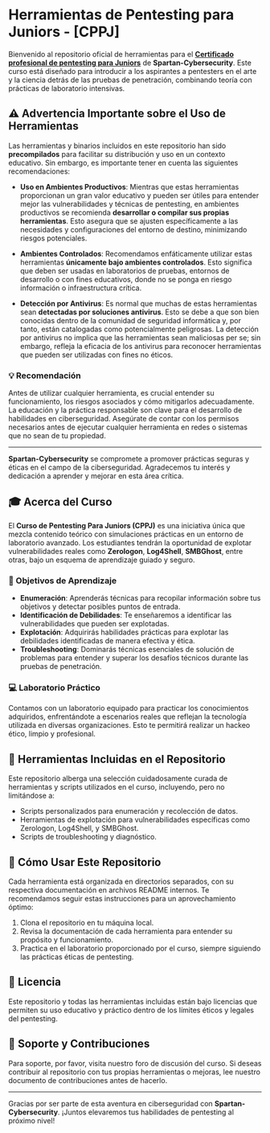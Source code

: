 # Herramientas de Pentesting para Juniors - [CPPJ]

Bienvenido al repositorio oficial de herramientas para el **[Certificado profesional de pentesting para Juniors](https://www.spartan-cybersec.com/cursos/pentesting-para-juniors/)** de **Spartan-Cybersecurity**. Este curso está diseñado para introducir a los aspirantes a pentesters en el arte y la ciencia detrás de las pruebas de penetración, combinando teoría con prácticas de laboratorio intensivas.

## :warning: Advertencia Importante sobre el Uso de Herramientas

Las herramientas y binarios incluidos en este repositorio han sido **precompilados** para facilitar su distribución y uso en un contexto educativo. Sin embargo, es importante tener en cuenta las siguientes recomendaciones:

- **Uso en Ambientes Productivos**: Mientras que estas herramientas proporcionan un gran valor educativo y pueden ser útiles para entender mejor las vulnerabilidades y técnicas de pentesting, en ambientes productivos se recomienda **desarrollar o compilar sus propias herramientas**. Esto asegura que se ajusten específicamente a las necesidades y configuraciones del entorno de destino, minimizando riesgos potenciales.

- **Ambientes Controlados**: Recomendamos enfáticamente utilizar estas herramientas **únicamente bajo ambientes controlados**. Esto significa que deben ser usadas en laboratorios de pruebas, entornos de desarrollo o con fines educativos, donde no se ponga en riesgo información o infraestructura crítica.

- **Detección por Antivirus**: Es normal que muchas de estas herramientas sean **detectadas por soluciones antivirus**. Esto se debe a que son bien conocidas dentro de la comunidad de seguridad informática y, por tanto, están catalogadas como potencialmente peligrosas. La detección por antivirus no implica que las herramientas sean maliciosas per se; sin embargo, refleja la eficacia de los antivirus para reconocer herramientas que pueden ser utilizadas con fines no éticos.

### :bulb: Recomendación

Antes de utilizar cualquier herramienta, es crucial entender su funcionamiento, los riesgos asociados y cómo mitigarlos adecuadamente. La educación y la práctica responsable son clave para el desarrollo de habilidades en ciberseguridad. Asegúrate de contar con los permisos necesarios antes de ejecutar cualquier herramienta en redes o sistemas que no sean de tu propiedad.

---

**Spartan-Cybersecurity** se compromete a promover prácticas seguras y éticas en el campo de la ciberseguridad. Agradecemos tu interés y dedicación a aprender y mejorar en esta área crítica.


## :mortar_board: Acerca del Curso

El **Curso de Pentesting Para Juniors (CPPJ)** es una iniciativa única que mezcla contenido teórico con simulaciones prácticas en un entorno de laboratorio avanzado. Los estudiantes tendrán la oportunidad de explotar vulnerabilidades reales como **Zerologon**, **Log4Shell**, **SMBGhost**, entre otras, bajo un esquema de aprendizaje guiado y seguro.

### :dart: Objetivos de Aprendizaje

- **Enumeración**: Aprenderás técnicas para recopilar información sobre tus objetivos y detectar posibles puntos de entrada.
- **Identificación de Debilidades**: Te enseñaremos a identificar las vulnerabilidades que pueden ser explotadas.
- **Explotación**: Adquirirás habilidades prácticas para explotar las debilidades identificadas de manera efectiva y ética.
- **Troubleshooting**: Dominarás técnicas esenciales de solución de problemas para entender y superar los desafíos técnicos durante las pruebas de penetración.

### :computer: Laboratorio Práctico

Contamos con un laboratorio equipado para practicar los conocimientos adquiridos, enfrentándote a escenarios reales que reflejan la tecnología utilizada en diversas organizaciones. Esto te permitirá realizar un hackeo ético, limpio y profesional.

## :wrench: Herramientas Incluidas en el Repositorio

Este repositorio alberga una selección cuidadosamente curada de herramientas y scripts utilizados en el curso, incluyendo, pero no limitándose a:

- Scripts personalizados para enumeración y recolección de datos.
- Herramientas de explotación para vulnerabilidades específicas como Zerologon, Log4Shell, y SMBGhost.
- Scripts de troubleshooting y diagnóstico.

## :book: Cómo Usar Este Repositorio

Cada herramienta está organizada en directorios separados, con su respectiva documentación en archivos README internos. Te recomendamos seguir estas instrucciones para un aprovechamiento óptimo:

1. Clona el repositorio en tu máquina local.
2. Revisa la documentación de cada herramienta para entender su propósito y funcionamiento.
3. Practica en el laboratorio proporcionado por el curso, siempre siguiendo las prácticas éticas de pentesting.

## :page_facing_up: Licencia

Este repositorio y todas las herramientas incluidas están bajo licencias que permiten su uso educativo y práctico dentro de los límites éticos y legales del pentesting.

## :raising_hand: Soporte y Contribuciones

Para soporte, por favor, visita nuestro foro de discusión del curso. Si deseas contribuir al repositorio con tus propias herramientas o mejoras, lee nuestro documento de contribuciones antes de hacerlo.

---

Gracias por ser parte de esta aventura en ciberseguridad con **Spartan-Cybersecurity**. ¡Juntos elevaremos tus habilidades de pentesting al próximo nivel!
